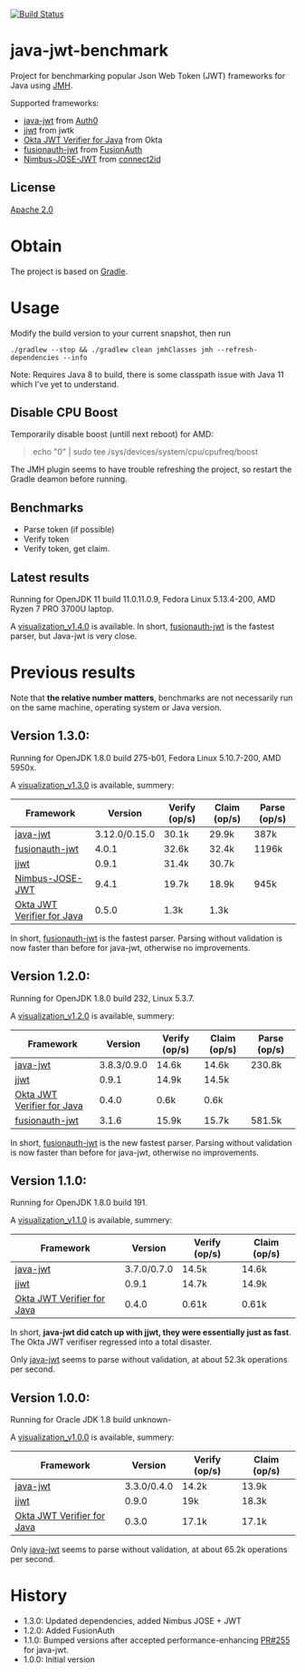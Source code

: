 [![Build Status](https://travis-ci.org/skjolber/java-jwt-benchmark.svg?branch=master)](https://travis-ci.org/skjolber/java-jwt-benchmark)

# java-jwt-benchmark
Project for benchmarking popular Json Web Token (JWT) frameworks for Java using [JMH].

Supported frameworks: 
  * [java-jwt] from [Auth0]
  * [jjwt] from jwtk
  * [Okta JWT Verifier for Java] from Okta
  * [fusionauth-jwt] from [FusionAuth]
  * [Nimbus-JOSE-JWT] from [connect2id]

## License
[Apache 2.0]

# Obtain
The project is based on [Gradle].

# Usage
Modify the build version to your current snapshot, then run 

```
./gradlew --stop && ./gradlew clean jmhClasses jmh --refresh-dependencies --info
```

Note: Requires Java 8 to build, there is some classpath issue with Java 11 which I've yet to understand.

## Disable CPU Boost

Temporarily disable boost (untill next reboot) for AMD:

 > echo "0" | sudo tee /sys/devices/system/cpu/cpufreq/boost



The JMH plugin seems to have trouble refreshing the project, so restart the Gradle deamon before running.
## Benchmarks

  * Parse token (if possible)
  * Verify token
  * Verify token, get claim.

## Latest results
Running for OpenJDK 11 build 11.0.11.0.9, Fedora Linux 5.13.4-200, AMD Ryzen 7 PRO 3700U laptop.

A [visualization_v1.4.0] is available. In short, [fusionauth-jwt] is the fastest parser, but Java-jwt is very close.

# Previous results
Note that **the relative number matters**, benchmarks are not necessarily run on the same machine, operating system or Java version.

## Version 1.3.0:
Running for OpenJDK 1.8.0 build 275-b01, Fedora Linux 5.10.7-200, AMD 5950x.

A [visualization_v1.3.0] is available, summery:

| Framework | Version | Verify (op/s) | Claim (op/s) | Parse (op/s)
| --------- | ----- |----- | ----- | ----- |
|[java-jwt] | 3.12.0/0.15.0 | 30.1k | 29.9k | 387k |
|[fusionauth-jwt]| 4.0.1 | 32.6k | 32.4k | 1196k |
|[jjwt] | 0.9.1 | 31.4k | 30.7k | |
|[Nimbus-JOSE-JWT]| 9.4.1 | 19.7k | 18.9k | 945k |
|[Okta JWT Verifier for Java]| 0.5.0 | 1.3k | 1.3k | |

In short, [fusionauth-jwt] is the fastest parser. Parsing without validation is now faster than before for java-jwt, otherwise no improvements.

## Version 1.2.0:
Running for OpenJDK 1.8.0 build 232, Linux 5.3.7.

A [visualization_v1.2.0] is available, summery:

| Framework | Version | Verify (op/s) | Claim (op/s) | Parse (op/s)
| --------- | ----- |----- | ----- | ----- |
|[java-jwt] | 3.8.3/0.9.0 | 14.6k | 14.6k | 230.8k |
|[jjwt] | 0.9.1 | 14.9k | 14.5k | |
|[Okta JWT Verifier for Java]| 0.4.0 | 0.6k | 0.6k | |
|[fusionauth-jwt]| 3.1.6 | 15.9k | 15.7k | 581.5k |

In short, [fusionauth-jwt] is the new fastest parser. Parsing without validation is now faster than before for java-jwt, otherwise no improvements.

## Version 1.1.0:
Running for OpenJDK 1.8.0 build 191.

A [visualization_v1.1.0] is available, summery:

| Framework | Version | Verify (op/s) | Claim (op/s) |
| --------- | ----- |----- | ----- |
|[java-jwt] | 3.7.0/0.7.0 | 14.5k | 14.6k |
|[jjwt] | 0.9.1 | 14.7k | 14.9k |
|[Okta JWT Verifier for Java]| 0.4.0 | 0.61k | 0.61k |

In short, **java-jwt did catch up with jjwt, they were essentially just as fast**. 
The Okta JWT verifiser regressed into a total disaster. 

Only [java-jwt] seems to parse without validation, at about 52.3k operations per second.

## Version 1.0.0:

Running for Oracle JDK 1.8 build unknown-

A [visualization_v1.0.0] is available, summery:

| Framework | Version | Verify (op/s) | Claim (op/s) |
| --------- | ----- |----- | ----- |
|[java-jwt] | 3.3.0/0.4.0 | 14.2k | 13.9k |
|[jjwt] | 0.9.0 | 19k | 18.3k |
|[Okta JWT Verifier for Java]| 0.3.0 | 17.1k | 17.1k |

Only [java-jwt] seems to parse without validation, at about 65.2k operations per second.

# History

 - 1.3.0: Updated dependencies, added Nimbus JOSE + JWT
 - 1.2.0: Added FusionAuth
 - 1.1.0: Bumped versions after accepted performance-enhancing [PR#255] for java-jwt.
 - 1.0.0: Initial version

[Apache 2.0]:          			http://www.apache.org/licenses/LICENSE-2.0.html
[issue-tracker]:       			https://github.com/skjolber/java-jwt-benchmark/issues
[Gradle]:              		 	https://gradle.org/
[java-jwt]:				https://github.com/auth0/java-jwt
[Auth0]:				https://auth0.com
[JMH]:					http://openjdk.java.net/projects/code-tools/jmh/
[jjwt]:					https://github.com/jwtk/jjwt
[Okta JWT Verifier for Java]: 		https://github.com/okta/okta-jwt-verifier-java
[visualization_v1.0.0]:			https://skjolber.github.io/java-jwt-benchmark/jmh_v1.0.0/index.html
[visualization_v1.1.0]:			https://skjolber.github.io/java-jwt-benchmark/jmh_v1.1.0/index.html
[visualization_v1.2.0]:			https://skjolber.github.io/java-jwt-benchmark/jmh_v1.2.0/index.html
[visualization_v1.3.0]:			https://skjolber.github.io/java-jwt-benchmark/jmh_v1.3.0/index.html
[visualization_v1.4.0]:			https://skjolber.github.io/java-jwt-benchmark/jmh_v1.4.0/index.html
[PR#255]:				https://github.com/auth0/java-jwt/pull/255
[fusionauth-jwt]:			https://github.com/FusionAuth/fusionauth-jwt
[FusionAuth]:				https://fusionauth.io/
[Nimbus-JOSE-JWT]:			https://bitbucket.org/connect2id/nimbus-jose-jwt/src/master/
[connect2id]:				https://connect2id.com/
